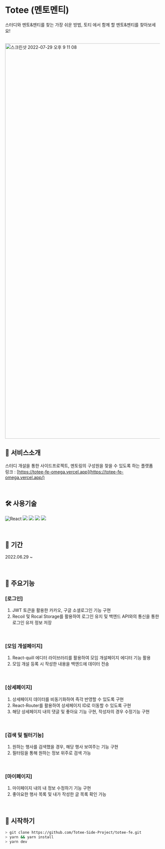 # Totee (멘토멘티)

스터디와 멘토&멘티를 찾는 가장 쉬운 방법, 토티 에서 함께 할 멘토&멘티를 찾아보세요!

</br>
<img width="1283" alt="스크린샷 2022-07-29 오후 9 11 08" src="https://user-images.githubusercontent.com/103479322/181755751-c6af623b-7ca9-4a79-8119-88cc33f4a961.png">

</br>

##  💁 서비스소개
스터디 개설을 통한 사이드프로젝트, 멘토링의 구성원을 찾을 수 있도록 하는 플랫폼
</br>
링크 : [https://totee-fe-omega.vercel.app](https://totee-fe-omega.vercel.app/)

</br>

## 🛠 사용기술

![React](https://img.shields.io/badge/react-%2320232a.svg?style=for-the-badge&logo=react&logoColor=%2361DAFB) 
<img src="https://img.shields.io/badge/recoil-%23593d88.svg?style=for-the-badge&logo=recoil&logoColor=white"> 
<img src="https://img.shields.io/badge/sass-CC6699?style=for-the-badge&logo=sass&logoColor=white"/>
<img src="https://img.shields.io/badge/TypeScript-3178C6?style=for-the-badge&logo=TypeScript&logoColor=white"/>
<img src="https://img.shields.io/badge/React Query-FF4154?style=for-the-badge&logo=React Query&logoColor=white"/>

</br>

## 📅 기간

2022.06.29 ~ 


</br>

##  🚀 주요기능

### [로그인]
1. JWT 토큰을 활용한 카카오, 구글 소셜로그인 기능 구현
2. Recoil 및 Rocal Storage를 활용하여 로그인 유지 및 백엔드 API와의 통신을 통한 로그인 유저 정보 저장

</br>

### [모임 개설페이지]
1. React-quill 에디터 라이브러리를 활용하여 모임 개설페이지 에디터 기능 활용
2. 모임 개설 등록 시 작성한 내용을 백엔드에 데이터 전송

</br>

### [상세페이지]
1. 상세페이지 데이터를 비동기화하여 즉각 반영할 수 있도록 구현
2. React-Router를 활용하여 상세페이지 ID로 이동할 수 있도록 구현
3. 해당 상세페이지 내의 댓글 및 좋아요 기능 구현, 작성자의 경우 수정기능 구현

</br>

### [검색 및 필터기능]
1. 원하는 행사를 검색했을 경우, 해당 행사 보여주는 기능 구현
2. 필터링을 통해 원하는 정보 위주로 검색 가능

</br>

### [마이페이지]
1. 마이페이지 내의 내 정보 수정하기 기능 구현
2. 좋아요한 행사 목록 및 내가 작성한 글 목록 확인 가능

</br>

## 🏁 시작하기

```bash
> git clone https://github.com/Totee-Side-Project/totee-fe.git
> yarn && yarn install
> yarn dev
```
